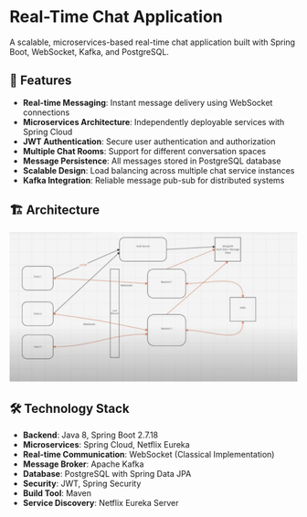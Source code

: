 # Real-Time Chat Application

A scalable, microservices-based real-time chat application built with Spring Boot, WebSocket, Kafka, and PostgreSQL.

## 🚀 Features

- **Real-time Messaging**: Instant message delivery using WebSocket connections
- **Microservices Architecture**: Independently deployable services with Spring Cloud
- **JWT Authentication**: Secure user authentication and authorization
- **Multiple Chat Rooms**: Support for different conversation spaces
- **Message Persistence**: All messages stored in PostgreSQL database
- **Scalable Design**: Load balancing across multiple chat service instances
- **Kafka Integration**: Reliable message pub-sub for distributed systems

## 🏗️ Architecture

![HUSTLE-Architecture.png](./HUSTLE-Architecture.png)

## 🛠️ Technology Stack

- **Backend**: Java 8, Spring Boot 2.7.18
- **Microservices**: Spring Cloud, Netflix Eureka
- **Real-time Communication**: WebSocket (Classical Implementation)
- **Message Broker**: Apache Kafka
- **Database**: PostgreSQL with Spring Data JPA
- **Security**: JWT, Spring Security
- **Build Tool**: Maven
- **Service Discovery**: Netflix Eureka Server
